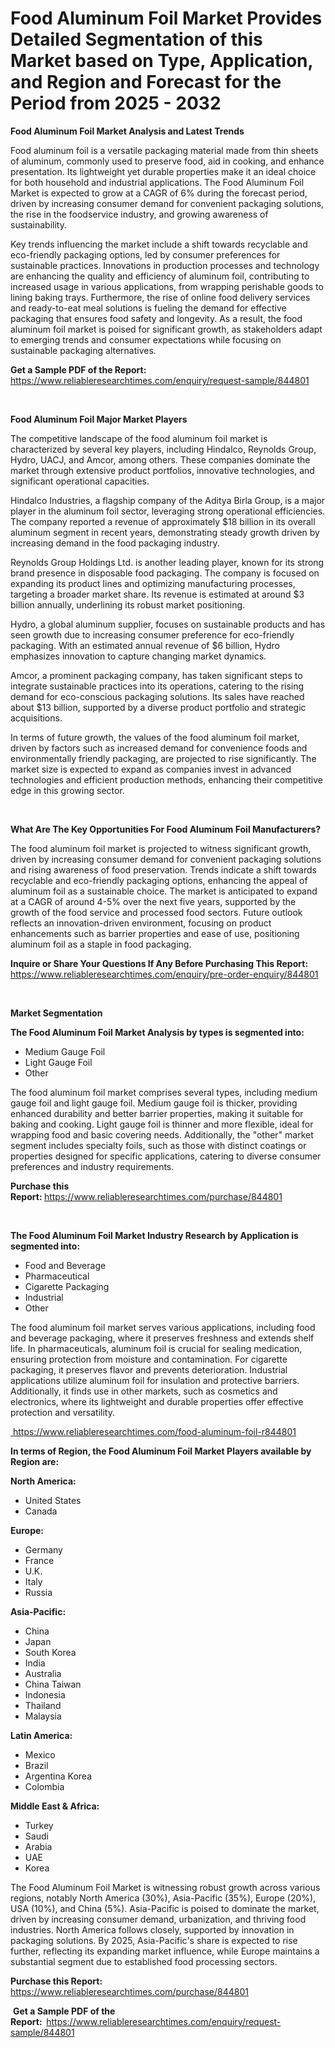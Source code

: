 <p><h1>Food Aluminum Foil Market Provides Detailed Segmentation of this Market based on Type, Application, and Region and Forecast for the Period from 2025 - 2032</h1></p><p><strong>Food Aluminum Foil Market Analysis and Latest Trends</strong></p>
<p><p>Food aluminum foil is a versatile packaging material made from thin sheets of aluminum, commonly used to preserve food, aid in cooking, and enhance presentation. Its lightweight yet durable properties make it an ideal choice for both household and industrial applications. The Food Aluminum Foil Market is expected to grow at a CAGR of 6% during the forecast period, driven by increasing consumer demand for convenient packaging solutions, the rise in the foodservice industry, and growing awareness of sustainability.</p><p>Key trends influencing the market include a shift towards recyclable and eco-friendly packaging options, led by consumer preferences for sustainable practices. Innovations in production processes and technology are enhancing the quality and efficiency of aluminum foil, contributing to increased usage in various applications, from wrapping perishable goods to lining baking trays. Furthermore, the rise of online food delivery services and ready-to-eat meal solutions is fueling the demand for effective packaging that ensures food safety and longevity. As a result, the food aluminum foil market is poised for significant growth, as stakeholders adapt to emerging trends and consumer expectations while focusing on sustainable packaging alternatives.</p></p>
<p><strong>Get a Sample PDF of the Report:&nbsp;</strong> <a href="https://www.reliableresearchtimes.com/enquiry/request-sample/844801?utm_campaign=2716&utm_medium=2&utm_source=Github&utm_content=ia&utm_term=19042025&utm_id=food-aluminum-foil">https://www.reliableresearchtimes.com/enquiry/request-sample/844801</a></p>
<p>&nbsp;</p>
<p><strong>Food Aluminum Foil Major Market Players</strong></p>
<p><p>The competitive landscape of the food aluminum foil market is characterized by several key players, including Hindalco, Reynolds Group, Hydro, UACJ, and Amcor, among others. These companies dominate the market through extensive product portfolios, innovative technologies, and significant operational capacities.</p><p>Hindalco Industries, a flagship company of the Aditya Birla Group, is a major player in the aluminum foil sector, leveraging strong operational efficiencies. The company reported a revenue of approximately $18 billion in its overall aluminum segment in recent years, demonstrating steady growth driven by increasing demand in the food packaging industry.</p><p>Reynolds Group Holdings Ltd. is another leading player, known for its strong brand presence in disposable food packaging. The company is focused on expanding its product lines and optimizing manufacturing processes, targeting a broader market share. Its revenue is estimated at around $3 billion annually, underlining its robust market positioning.</p><p>Hydro, a global aluminum supplier, focuses on sustainable products and has seen growth due to increasing consumer preference for eco-friendly packaging. With an estimated annual revenue of $6 billion, Hydro emphasizes innovation to capture changing market dynamics.</p><p>Amcor, a prominent packaging company, has taken significant steps to integrate sustainable practices into its operations, catering to the rising demand for eco-conscious packaging solutions. Its sales have reached about $13 billion, supported by a diverse product portfolio and strategic acquisitions.</p><p>In terms of future growth, the values of the food aluminum foil market, driven by factors such as increased demand for convenience foods and environmentally friendly packaging, are projected to rise significantly. The market size is expected to expand as companies invest in advanced technologies and efficient production methods, enhancing their competitive edge in this growing sector.</p></p>
<p>&nbsp;</p>
<p><strong>What Are The Key Opportunities For Food Aluminum Foil Manufacturers?</strong></p>
<p><p>The food aluminum foil market is projected to witness significant growth, driven by increasing consumer demand for convenient packaging solutions and rising awareness of food preservation. Trends indicate a shift towards recyclable and eco-friendly packaging options, enhancing the appeal of aluminum foil as a sustainable choice. The market is anticipated to expand at a CAGR of around 4-5% over the next five years, supported by the growth of the food service and processed food sectors. Future outlook reflects an innovation-driven environment, focusing on product enhancements such as barrier properties and ease of use, positioning aluminum foil as a staple in food packaging.</p></p>
<p><strong>Inquire or Share Your Questions If Any Before Purchasing This Report:</strong> <a href="https://www.reliableresearchtimes.com/enquiry/pre-order-enquiry/844801?utm_campaign=2716&utm_medium=2&utm_source=Github&utm_content=ia&utm_term=19042025&utm_id=food-aluminum-foil">https://www.reliableresearchtimes.com/enquiry/pre-order-enquiry/844801</a></p>
<p>&nbsp;</p>
<p><strong>Market Segmentation</strong></p>
<p><strong>The Food Aluminum Foil Market Analysis by types is segmented into:</strong></p>
<p><ul><li>Medium Gauge Foil</li><li>Light Gauge Foil</li><li>Other</li></ul></p>
<p><p>The food aluminum foil market comprises several types, including medium gauge foil and light gauge foil. Medium gauge foil is thicker, providing enhanced durability and better barrier properties, making it suitable for baking and cooking. Light gauge foil is thinner and more flexible, ideal for wrapping food and basic covering needs. Additionally, the "other" market segment includes specialty foils, such as those with distinct coatings or properties designed for specific applications, catering to diverse consumer preferences and industry requirements.</p></p>
<p><strong>Purchase this Report:&nbsp;</strong><a href="https://www.reliableresearchtimes.com/purchase/844801?utm_campaign=2716&utm_medium=2&utm_source=Github&utm_content=ia&utm_term=19042025&utm_id=food-aluminum-foil">https://www.reliableresearchtimes.com/purchase/844801</a></p>
<p>&nbsp;</p>
<p><strong>The Food Aluminum Foil Market Industry Research by Application is segmented into:</strong></p>
<p><ul><li>Food and Beverage</li><li>Pharmaceutical</li><li>Cigarette Packaging</li><li>Industrial</li><li>Other</li></ul></p>
<p><p>The food aluminum foil market serves various applications, including food and beverage packaging, where it preserves freshness and extends shelf life. In pharmaceuticals, aluminum foil is crucial for sealing medication, ensuring protection from moisture and contamination. For cigarette packaging, it preserves flavor and prevents deterioration. Industrial applications utilize aluminum foil for insulation and protective barriers. Additionally, it finds use in other markets, such as cosmetics and electronics, where its lightweight and durable properties offer effective protection and versatility.</p></p>
<p><a href="https://www.reliableresearchtimes.com/food-aluminum-foil-r844801?utm_campaign=2716&utm_medium=2&utm_source=Github&utm_content=ia&utm_term=19042025&utm_id=food-aluminum-foil">&nbsp;https://www.reliableresearchtimes.com/food-aluminum-foil-r844801</a></p>
<p><strong>In terms of Region, the Food Aluminum Foil Market Players available by Region are:</strong></p>
<p>
    <p> <strong> North America: </strong>
        <ul>
            <li>United States</li>
            <li>Canada</li>
        </ul>
        </p> 
    <p> <strong> Europe: </strong>
        <ul>
            <li>Germany</li>
            <li>France</li>
            <li>U.K.</li>
            <li>Italy</li>
            <li>Russia</li>
        </ul>
        </p> 
    <p> <strong> Asia-Pacific: </strong>
        <ul>
            <li>China</li>
            <li>Japan</li>
            <li>South Korea</li>
            <li>India</li>
            <li>Australia</li>
            <li>China Taiwan</li>
            <li>Indonesia</li>
            <li>Thailand</li>
            <li>Malaysia</li>
        </ul>
        </p> 
    <p> <strong> Latin America: </strong>
        <ul>
            <li>Mexico</li>
            <li>Brazil</li>
            <li>Argentina Korea</li>
            <li>Colombia</li>
        </ul>
        </p> 
    <p> <strong> Middle East & Africa: </strong>
        <ul>
            <li>Turkey</li>
            <li>Saudi</li>
            <li>Arabia</li>
            <li>UAE</li>
            <li>Korea</li>
        </ul>
    </p>
    </p>
<p><p>The Food Aluminum Foil Market is witnessing robust growth across various regions, notably North America (30%), Asia-Pacific (35%), Europe (20%), USA (10%), and China (5%). Asia-Pacific is poised to dominate the market, driven by increasing consumer demand, urbanization, and thriving food industries. North America follows closely, supported by innovation in packaging solutions. By 2025, Asia-Pacific's share is expected to rise further, reflecting its expanding market influence, while Europe maintains a substantial segment due to established food processing sectors.</p></p>
<p><strong>Purchase this Report: </strong><a href="https://www.reliableresearchtimes.com/purchase/844801?utm_campaign=2716&utm_medium=2&utm_source=Github&utm_content=ia&utm_term=19042025&utm_id=food-aluminum-foil">https://www.reliableresearchtimes.com/purchase/844801</a></p>
<p>&nbsp;<strong>Get a Sample PDF of the Report:&nbsp;&nbsp;</strong><a href="https://www.reliableresearchtimes.com/enquiry/request-sample/844801?utm_campaign=2716&utm_medium=2&utm_source=Github&utm_content=ia&utm_term=19042025&utm_id=food-aluminum-foil">https://www.reliableresearchtimes.com/enquiry/request-sample/844801</a></p>
<p><strong></strong></p>
<p><p></p><p></p><p></p></p>